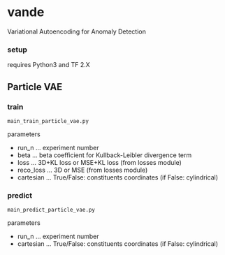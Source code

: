 # vande
Variational Autoencoding for Anomaly Detection

### setup
requires Python3 and TF 2.X

## Particle VAE

### train
```
main_train_particle_vae.py
```

parameters
- run_n ... experiment number
- beta ... beta coefficient for Kullback-Leibler divergence term
- loss ... 3D+KL loss or MSE+KL loss (from losses module)
- reco_loss ... 3D or MSE (from losses module)
- cartesian ... True/False: constituents coordinates (if False: cylindrical)

### predict
```
main_predict_particle_vae.py
```
parameters
- run_n ... experiment number
- cartesian ... True/False: constituents coordinates (if False: cylindrical)
